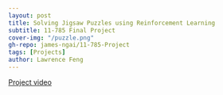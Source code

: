 ```yaml
---
layout: post
title: Solving Jigsaw Puzzles using Reinforcement Learning
subtitle: 11-785 Final Project
cover-img: "/puzzle.png"
gh-repo: james-ngai/11-785-Project
tags: [Projects]
author: Lawrence Feng
---
```


[Project video](https://www.youtube.com/watch?v=DpJcMY3AIuo&ab_channel=LawrenceFeng)
